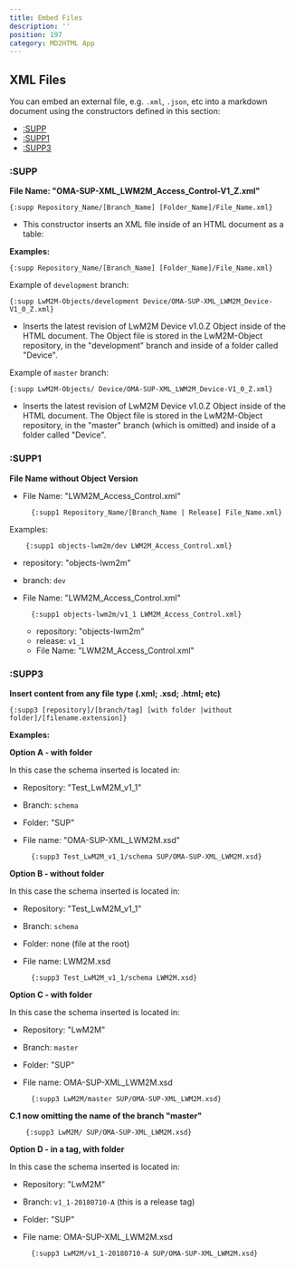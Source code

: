 ```yaml
---
title: Embed Files
description: ''
position: 197
category: MD2HTML App
---
```


## XML Files
You can embed an external file, e.g. `.xml`, `.json`, etc into a markdown document using the constructors defined in this section:

* [:SUPP]()
* [:SUPP1]()
* [:SUPP3]()

### :SUPP
**File Name: "OMA-SUP-XML_LWM2M_Access_Control-V1_Z.xml"**

    {:supp Repository_Name/[Branch_Name] [Folder_Name]/File_Name.xml}

* This constructor inserts an XML file inside of an HTML document as a table:

**Examples:**

    {:supp Repository_Name/[Branch_Name] [Folder_Name]/File_Name.xml}

Example of `development` branch:

    {:supp LwM2M-Objects/development Device/OMA-SUP-XML_LWM2M_Device-V1_0_Z.xml}

* Inserts the latest revision of LwM2M Device v1.0.Z Object inside of the HTML document. The Object file is stored in the LwM2M-Object repository, in the "development" branch and inside of a folder called "Device".

Example of `master` branch:

    {:supp LwM2M-Objects/ Device/OMA-SUP-XML_LWM2M_Device-V1_0_Z.xml}

* Inserts the latest revision of LwM2M Device v1.0.Z Object inside of the HTML document. The Object file is stored in the LwM2M-Object repository, in the "master" branch (which is omitted) and inside of a folder called "Device".

### :SUPP1
**File Name without Object Version**

* File Name: "LWM2M_Access_Control.xml"


        {:supp1 Repository_Name/[Branch_Name | Release] File_Name.xml}

Examples:

        {:supp1 objects-lwm2m/dev LWM2M_Access_Control.xml}

* repository: "objects-lwm2m"
* branch: `dev`
* File Name: "LWM2M_Access_Control.xml"

        {:supp1 objects-lwm2m/v1_1 LWM2M_Access_Control.xml}

    * repository: "objects-lwm2m"
    * release: `v1_1`
    * File Name: "LWM2M_Access_Control.xml"

### :SUPP3
**Insert content from any file type (.xml; .xsd; .html; etc)**

    {:supp3 [repository]/[branch/tag] [with folder |without folder]/[filename.extension]}

**Examples:**

**Option A - with folder**

In this case the schema inserted is located in:
* Repository: "Test_LwM2M_v1_1"
* Branch: `schema`
* Folder: "SUP"
* File name: "OMA-SUP-XML_LWM2M.xsd"

        {:supp3 Test_LwM2M_v1_1/schema SUP/OMA-SUP-XML_LWM2M.xsd}

**Option B - without folder**

In this case the schema inserted is located in:
* Repository: "Test_LwM2M_v1_1"
* Branch: `schema`
* Folder: none (file at the root)
* File name: LWM2M.xsd

        {:supp3 Test_LwM2M_v1_1/schema LWM2M.xsd}

**Option C - with folder**

In this case the schema inserted is located in:
* Repository: "LwM2M"
* Branch: `master`
* Folder: "SUP"
* File name: OMA-SUP-XML_LWM2M.xsd

        {:supp3 LwM2M/master SUP/OMA-SUP-XML_LWM2M.xsd}

**C.1 now omitting the name of the branch "master"**

        {:supp3 LwM2M/ SUP/OMA-SUP-XML_LWM2M.xsd}

**Option D - in a tag, with folder**

In this case the schema inserted is located in:

* Repository: "LwM2M"
* Branch: `v1_1-20180710-A` (this is a release tag)
* Folder: "SUP"
* File name: OMA-SUP-XML_LWM2M.xsd

        {:supp3 LwM2M/v1_1-20180710-A SUP/OMA-SUP-XML_LWM2M.xsd}
